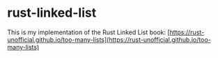 # rust-linked-list
 
This is my implementation of the Rust Linked List book: [https://rust-unofficial.github.io/too-many-lists](https://rust-unofficial.github.io/too-many-lists)